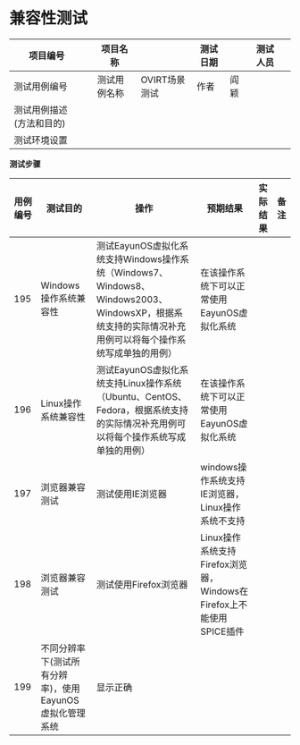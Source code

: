 # 兼容性测试

|项目编号||项目名称||测试日期||测试人员||
|---|---|---|---|---|---|---|---|
|测试用例编号||测试用例名称|OVIRT场景测试|作者|阎颖|||
|测试用例描述(方法和目的)||||||||
|测试环境设置|||||||||

**测试步骤**

|用例编号|测试目的|操作|预期结果|实际结果|备注|
|--------|--------|----|--------|--------|----|
|195|Windows操作系统兼容性|测试EayunOS虚拟化系统支持Windows操作系统（Windows7、Windows8、Windows2003、WindowsXP，根据系统支持的实际情况补充用例可以将每个操作系统写成单独的用例）|在该操作系统下可以正常使用EayunOS虚拟化系统|||
|196|Linux操作系统兼容性|测试EayunOS虚拟化系统支持Linux操作系统（Ubuntu、CentOS、Fedora，根据系统支持的实际情况补充用例可以将每个操作系统写成单独的用例）|在该操作系统下可以正常使用EayunOS虚拟化系统|||
|197|浏览器兼容测试|测试使用IE浏览器|windows操作系统支持IE浏览器，Linux操作系统不支持|||
|198|浏览器兼容测试|测试使用Firefox浏览器|Linux操作系统支持Firefox浏览器，Windows在Firefox上不能使用SPICE插件|||
|199|不同分辨率下(测试所有分辨率)，使用EayunOS虚拟化管理系统|显示正确|||

